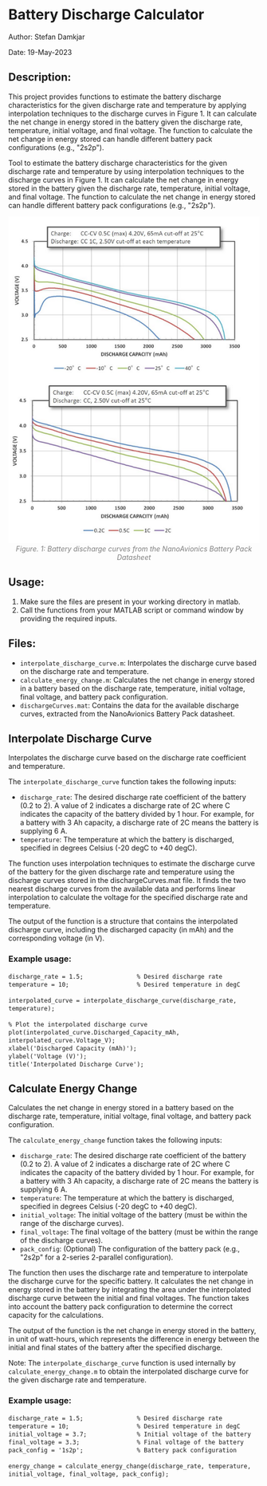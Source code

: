 
# Battery Discharge Calculator

Author: Stefan Damkjar

Date: 19-May-2023

## Description:
This project provides functions to estimate the battery discharge characteristics for the given discharge rate and temperature by applying interpolation techniques to the discharge curves in Figure 1. It can calculate the net change in energy stored in the battery given the discharge rate, temperature, initial voltage, and final voltage. The function to calculate the net change in energy stored can handle different battery pack configurations (e.g., "2s2p").

Tool to estimate the battery discharge characteristics for the given discharge rate and temperature by using interpolation techniques to the discharge curves in Figure 1. It can calculate the net change in energy stored in the battery given the discharge rate, temperature, initial voltage, and final voltage. The function to calculate the net change in energy stored can handle different battery pack configurations (e.g., "2s2p").

<div style="text-align:center"><img src ="Battery_Discharge_Curves.png" width="600"></div>
<div style="text-align:center"><font color="grey"><i>Figure. 1: Battery discharge curves from the NanoAvionics Battery Pack Datasheet</i></font></div><p></p>

## Usage:
1. Make sure the files are present in your working directory in matlab.
2. Call the functions from your MATLAB script or command window by providing the required inputs.

## Files:
- `interpolate_discharge_curve.m`: Interpolates the discharge curve based on the discharge rate and temperature.
- `calculate_energy_change.m`: Calculates the net change in energy stored in a battery based on the discharge rate, temperature, initial voltage, final voltage, and battery pack configuration.
- `dischargeCurves.mat`: Contains the data for the available discharge curves, extracted from the NanoAvionics Battery Pack datasheet.

## Interpolate Discharge Curve
Interpolates the discharge curve based on the discharge rate coefficient and temperature.

The `interpolate_discharge_curve` function takes the following inputs:

* `discharge_rate`: The desired discharge rate coefficient of the battery (0.2 to 2). A value of 2 indicates a discharge rate of 2C where C indicates the capacity of the battery divided by 1 hour. For example, for a battery with 3 Ah capacity, a discharge rate of 2C means the battery is supplying 6 A.
* `temperature`: The temperature at which the battery is discharged, specified in degrees Celsius (-20 degC to +40 degC).

The function uses interpolation techniques to estimate the discharge curve of the battery for the given discharge rate and temperature using the discharge curves stored in the dischargeCurves.mat file. It finds the two nearest discharge curves from the available data and performs linear interpolation to calculate the voltage for the specified discharge rate and temperature.

The output of the function is a structure that contains the interpolated discharge curve, including the discharged capacity (in mAh) and the corresponding voltage (in V).

### Example usage:
```
discharge_rate = 1.5;               % Desired discharge rate
temperature = 10;                   % Desired temperature in degC

interpolated_curve = interpolate_discharge_curve(discharge_rate, temperature);

% Plot the interpolated discharge curve
plot(interpolated_curve.Discharged_Capacity_mAh, interpolated_curve.Voltage_V);
xlabel('Discharged Capacity (mAh)');
ylabel('Voltage (V)');
title('Interpolated Discharge Curve');
```

## Calculate Energy Change
Calculates the net change in energy stored in a battery based on the discharge rate, temperature, initial voltage, final voltage, and battery pack configuration.

The `calculate_energy_change` function takes the following inputs:

* `discharge_rate`: The desired discharge rate coefficient of the battery (0.2 to 2). A value of 2 indicates a discharge rate of 2C where C indicates the capacity of the battery divided by 1 hour. For example, for a battery with 3 Ah capacity, a discharge rate of 2C means the battery is supplying 6 A.
* `temperature`: The temperature at which the battery is discharged, specified in degrees Celsius (-20 degC to +40 degC).
* `initial_voltage`: The initial voltage of the battery (must be within the range of the discharge curves).
* `final_voltage`: The final voltage of the battery (must be within the range of the discharge curves).
* `pack_config`: (Optional) The configuration of the battery pack (e.g., "2s2p" for a 2-series 2-parallel configuration).

The function then uses the discharge rate and temperature to interpolate the discharge curve for the specific battery. It calculates the net change in energy stored in the battery by integrating the area under the interpolated discharge curve between the initial and final voltages. The function takes into account the battery pack configuration to determine the correct capacity for the calculations.

The output of the function is the net change in energy stored in the battery, in unit of watt-hours, which represents the difference in energy between the initial and final states of the battery after the specified discharge.

Note: The `interpolate_discharge_curve` function is used internally by `calculate_energy_change.m` to obtain the interpolated discharge curve for the given discharge rate and temperature.

### Example usage:
```
discharge_rate = 1.5;               % Desired discharge rate
temperature = 10;                   % Desired temperature in degC
initial_voltage = 3.7;              % Initial voltage of the battery
final_voltage = 3.3;                % Final voltage of the battery
pack_config = '1s2p';               % Battery pack configuration

energy_change = calculate_energy_change(discharge_rate, temperature, initial_voltage, final_voltage, pack_config);
```
